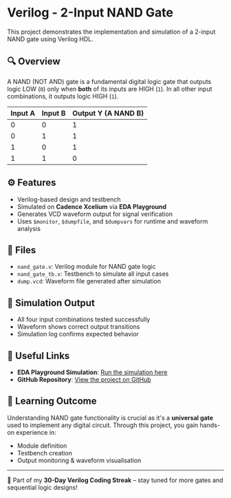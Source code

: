 # Verilog - 2-Input NAND Gate

This project demonstrates the implementation and simulation of a 2-input NAND gate using Verilog HDL.

## 🔍 Overview

A NAND (NOT AND) gate is a fundamental digital logic gate that outputs logic LOW (`0`) only when **both** of its inputs are HIGH (`1`). In all other input combinations, it outputs logic HIGH (`1`).

| Input A | Input B | Output Y (A NAND B) |
|---------|---------|---------------------|
|   0     |    0    |         1           |
|   0     |    1    |         1           |
|   1     |    0    |         1           |
|   1     |    1    |         0           |

## ⚙️ Features

- Verilog-based design and testbench
- Simulated on **Cadence Xcelium** via **EDA Playground**
- Generates VCD waveform output for signal verification
- Uses `$monitor`, `$dumpfile`, and `$dumpvars` for runtime and waveform analysis

## 📂 Files

- `nand_gate.v`: Verilog module for NAND gate logic
- `nand_gate_tb.v`: Testbench to simulate all input cases
- `dump.vcd`: Waveform file generated after simulation

## 📸 Simulation Output

- All four input combinations tested successfully
- Waveform shows correct output transitions
- Simulation log confirms expected behavior

## 🔗 Useful Links

- **EDA Playground Simulation**: [Run the simulation here](https://edaplayground.com/x/F_vA)
- **GitHub Repository**: [View the project on GitHub](https://github.com/yourusername/verilog-coding-streak)

## 🧠 Learning Outcome

Understanding NAND gate functionality is crucial as it's a **universal gate** used to implement any digital circuit. Through this project, you gain hands-on experience in:

- Module definition
- Testbench creation
- Output monitoring & waveform visualisation

---

📌 Part of my **30-Day Verilog Coding Streak** – stay tuned for more gates and sequential logic designs!
